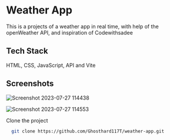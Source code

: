 
# Weather App

This is a projects of a weather app in real time, with help of the openWeather API, and inspiration of Codewithsadee

## Tech Stack

HTML, CSS, JavaScript, API and Vite


## Screenshots

![Screenshot 2023-07-27 114438](https://github.com/Ghosthard117T/weather-app/assets/132961867/54cfdb7f-f056-4a69-9d43-9513585ee5a7)

![Screenshot 2023-07-27 114553](https://github.com/Ghosthard117T/weather-app/assets/132961867/10b484c4-3b63-4714-bf9c-e6bfef11cde3)




Clone the project

```bash
  git clone https://github.com/Ghosthard117T/weather-app.git
```
